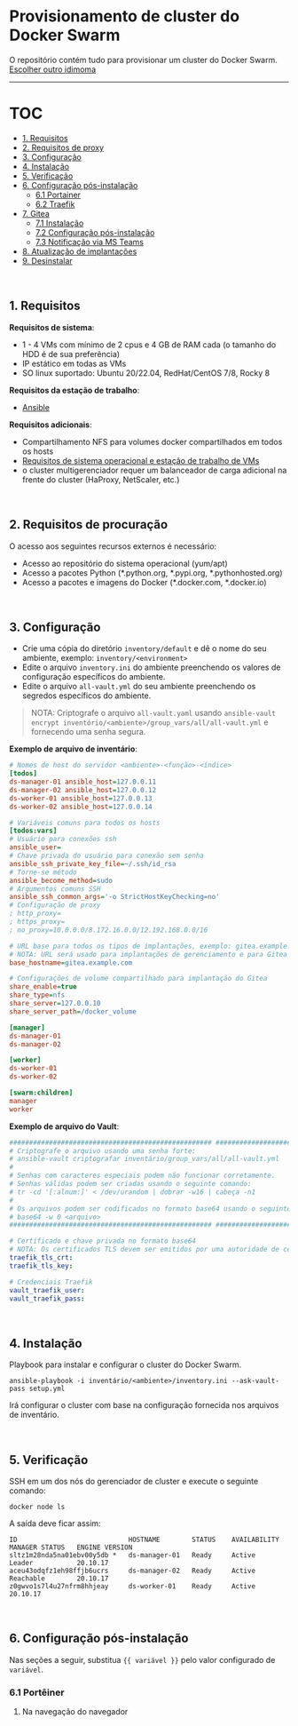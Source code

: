 # Provisionamento de cluster do Docker Swarm

O repositório contém tudo para provisionar um cluster do Docker Swarm.
[Escolher outro idimoma](/README.md)
<hr>

# TOC

- [1. Requisitos](#1-requisitos)
- [2. Requisitos de proxy](#2-proxy-requirements)
- [3. Configuração](#3-configuração)
- [4. Instalação](#4-instalação)
- [5. Verificação](#5-verificação)
- [6. Configuração pós-instalação](#6-configuração-pós-instalação)
   - [6.1 Portainer](#61-portainer)
   - [6.2 Traefik](#62-traefik)
- [7. Gitea](#7-gitea)
   - [7.1 Instalação](#71-instalação)
   - [7.2 Configuração pós-instalação](#72-configuração-pós-instalação)
   - [7.3 Notificação via MS Teams](#73-notification-via-ms-teams)
- [8. Atualização de implantações](#8-deployments-update)
- [9. Desinstalar](#9-desinstalar)

<br>

## 1. Requisitos

**Requisitos de sistema**:
- 1 - 4 VMs com mínimo de 2 cpus e 4 GB de RAM cada (o tamanho do HDD é de sua preferência)
- IP estático em todas as VMs
- SO linux suportado: Ubuntu 20/22.04, RedHat/CentOS 7/8, Rocky 8

**Requisitos da estação de trabalho**:
- [Ansible](https://docs.ansible.com/ansible/latest/installation_guide/intro_installation.html)

**Requisitos adicionais**:
- Compartilhamento NFS para volumes docker compartilhados em todos os hosts
- [Requisitos de sistema operacional e estação de trabalho de VMs](docs/requirements.md)
- o cluster multigerenciador requer um balanceador de carga adicional na frente do cluster (HaProxy, NetScaler, etc.)

<br>

## 2. Requisitos de procuração

O acesso aos seguintes recursos externos é necessário:

- Acesso ao repositório do sistema operacional (yum/apt)
- Acesso a pacotes Python (*.python.org, *.pypi.org, *.pythonhosted.org)
- Acesso a pacotes e imagens do Docker (*.docker.com, *.docker.io)

<br>

## 3. Configuração

- Crie uma cópia do diretório `inventory/default` e dê o nome do seu ambiente, exemplo: `inventory/<environment>`
- Edite o arquivo `inventory.ini` do ambiente preenchendo os valores de configuração específicos do ambiente.
- Edite o arquivo `all-vault.yml` do seu ambiente preenchendo os segredos específicos do ambiente.

> NOTA: Criptografe o arquivo `all-vault.yaml` usando `ansible-vault encrypt inventório/<ambiente>/group_vars/all/all-vault.yml` e fornecendo uma senha segura.

**Exemplo de arquivo de inventário**:

```ini
# Nomes de host do servidor <ambiente>-<função>-<índice>
[todos]
ds-manager-01 ansible_host=127.0.0.11
ds-manager-02 ansible_host=127.0.0.12
ds-worker-01 ansible_host=127.0.0.13
ds-worker-02 ansible_host=127.0.0.14

# Variáveis comuns para todos os hosts
[todos:vars]
# Usuário para conexões ssh
ansible_user=
# Chave privada do usuário para conexão sem senha
ansible_ssh_private_key_file=~/.ssh/id_rsa
# Torne-se método
ansible_become_method=sudo
# Argumentos comuns SSH
ansible_ssh_common_args='-o StrictHostKeyChecking=no'
# Configuração de proxy
; http_proxy=
; https_proxy=
; no_proxy=10.0.0.0/8.172.16.0.0/12.192.168.0.0/16

# URL base para todos os tipos de implantações, exemplo: gitea.example.com
# NOTA: URL será usado para implantações de gerenciamento e para Gitea
base_hostname=gitea.example.com

# Configurações de volume compartilhado para implantação do Gitea
share_enable=true
share_type=nfs
share_server=127.0.0.10
share_server_path=/docker_volume

[manager]
ds-manager-01
ds-manager-02

[worker]
ds-worker-01
ds-worker-02

[swarm:children]
manager
worker
```

**Exemplo de arquivo do Vault**:

```yaml
################################################### ############################################
# Criptografe o arquivo usando uma senha forte:
# ansible-vault criptografar inventário/group_vars/all/all-vault.yml
#
# Senhas com caracteres especiais podem não funcionar corretamente.
# Senhas válidas podem ser criadas usando o seguinte comando:
# tr -cd '[:alnum:]' < /dev/urandom | dobrar -w16 | cabeça -n1
#
# Os arquivos podem ser codificados no formato base64 usando o seguinte comando:
# base64 -w 0 <arquivo>
################################################### ############################################

# Certificado e chave privada no formato base64
# NOTA: Os certificados TLS devem ser emitidos por uma autoridade de certificação confiável.
traefik_tls_crt:
traefik_tls_key:

# Credenciais Traefik
vault_traefik_user:
vault_traefik_pass:
```

<br>

## 4. Instalação

Playbook para instalar e configurar o cluster do Docker Swarm.

```shell
ansible-playbook -i inventário/<ambiente>/inventory.ini --ask-vault-pass setup.yml
```

Irá configurar o cluster com base na configuração fornecida nos arquivos de inventário.

<br>

## 5. Verificação

SSH em um dos nós do gerenciador de cluster e execute o seguinte comando:

```shell
docker node ls
```

A saída deve ficar assim:

```
ID                            HOSTNAME        STATUS    AVAILABILITY   MANAGER STATUS   ENGINE VERSION
sltz1m28nda5na01ebv00y5db *   ds-manager-01   Ready     Active         Leader           20.10.17
aceu43odqfz1eh98ffjb6ucrs     ds-manager-02   Ready     Active         Reachable        20.10.17
z0gwvo1s7l4u27nfrm8hhjeay     ds-worker-01    Ready     Active                          20.10.17
```

<br>

## 6. Configuração pós-instalação

Nas seções a seguir, substitua `{{ variável }}` pelo valor configurado de `variável`.

### 6.1 Portêiner

1. Na navegação do navegador